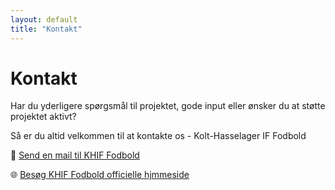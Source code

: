 ```yaml
---
layout: default
title: "Kontakt"
---
```


# Kontakt

Har du yderligere spørgsmål til projektet, gode input eller ønsker du at støtte projektet aktivt?

Så er du altid velkommen til at kontakte os - Kolt-Hasselager IF Fodbold  

📧 [Send en mail til KHIF Fodbold](mailto:info@khif.info)  

🌐 [Besøg KHIF Fodbold officielle hjmmeside](https://khif.info)

